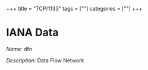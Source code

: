 +++
title = "TCP/1133"
tags = [""]
categories = [""]
+++

# IANA Data

_Name:_ dfn

_Description:_ Data Flow Network

